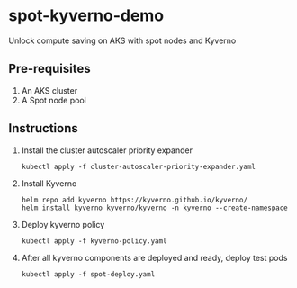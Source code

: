 # spot-kyverno-demo
Unlock compute saving on AKS with spot nodes and Kyverno

## Pre-requisites
1. An AKS cluster
2. A Spot node pool

## Instructions
1. Install the cluster autoscaler priority expander
    ```
    kubectl apply -f cluster-autoscaler-priority-expander.yaml
    ```
1. Install Kyverno
    ```
    helm repo add kyverno https://kyverno.github.io/kyverno/
    helm install kyverno kyverno/kyverno -n kyverno --create-namespace
    ```
1. Deploy kyverno policy
    ```
    kubectl apply -f kyverno-policy.yaml
    ```
1. After all kyverno components are deployed and ready, deploy test pods
    ```
    kubectl apply -f spot-deploy.yaml
    ```
